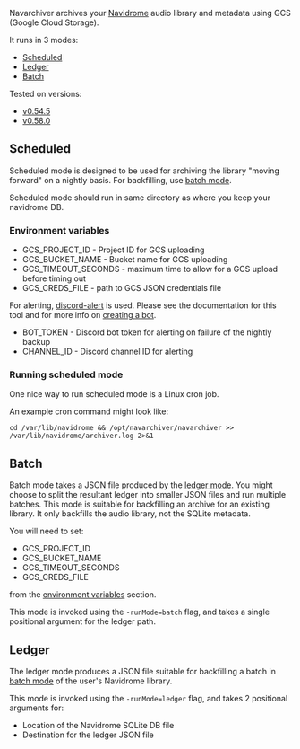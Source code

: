 Navarchiver archives your [Navidrome](https://www.navidrome.org/) audio library and metadata using GCS (Google Cloud Storage).

It runs in 3 modes:

* [Scheduled](#scheduled)
* [Ledger](#ledger)
* [Batch](#batch)

Tested on versions:

* [v0.54.5](https://github.com/navidrome/navidrome/releases/tag/v0.54.5)
* [v0.58.0](https://github.com/navidrome/navidrome/releases/tag/v0.58.0)

## Scheduled
Scheduled mode is designed to be used for archiving the library "moving forward" on a nightly basis. For backfilling, use [batch mode](#batch).

Scheduled mode should run in same directory as where you keep your navidrome DB.

### Environment variables

* GCS_PROJECT_ID - Project ID for GCS uploading
* GCS_BUCKET_NAME - Bucket name for GCS uploading
* GCS_TIMEOUT_SECONDS - maximum time to allow for a GCS upload before timing out
* GCS_CREDS_FILE - path to GCS JSON credentials file

For alerting, [discord-alert](https://github.com/apkatsikas/discord-alert) is used. Please see the documentation for this tool and for more info on [creating a bot](https://github.com/apkatsikas/discord-alert?tab=readme-ov-file#creating-a-bot).

* BOT_TOKEN - Discord bot token for alerting on failure of the nightly backup
* CHANNEL_ID - Discord channel ID for alerting

### Running scheduled mode

One nice way to run scheduled mode is a Linux cron job.

An example cron command might look like:

`cd /var/lib/navidrome && /opt/navarchiver/navarchiver >> /var/lib/navidrome/archiver.log 2>&1`

## Batch

Batch mode takes a JSON file produced by the [ledger mode](#ledger). You might choose to split the resultant ledger into smaller JSON files and run multiple batches. This mode is suitable for backfilling an archive for an existing library. It only backfills the audio library, not the SQLite metadata.

You will need to set:

* GCS_PROJECT_ID
* GCS_BUCKET_NAME
* GCS_TIMEOUT_SECONDS
* GCS_CREDS_FILE

from the [environment variables](#environment-variables) section.

This mode is invoked using the `-runMode=batch` flag, and takes a single positional argument for the ledger path.

## Ledger

The ledger mode produces a JSON file suitable for backfilling a batch in [batch mode](#batch) of the user's Navidrome library.

This mode is invoked using the `-runMode=ledger` flag, and takes 2 positional arguments for:

* Location of the Navidrome SQLite DB file
* Destination for the ledger JSON file
